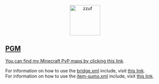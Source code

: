<p align="center">
<a href="https://zzufx.github.io"><img src="https://zzufx.github.io/zzuficon_large.png" height="96" width="96" alt="zzuf" class="auto-style4"></p>
  
## PGM

You can find my Minecraft PvP maps by clicking [this link](https://github.com/zzufx/zzuf-maps).<br>

For information on how to use the [bridge.xml](https://github.com/zzufx/zzuf-maps/blob/master/includes/bridge.xml) include, visit [this link](https://zzufx.github.io/bridge.html).<br>
For information on how to use the [item-sumo.xml](https://github.com/zzufx/zzuf-maps/blob/master/includes/item-sumo.xml) include, visit [this link](https://zzufx.github.io/item_sumo.html).<br>
